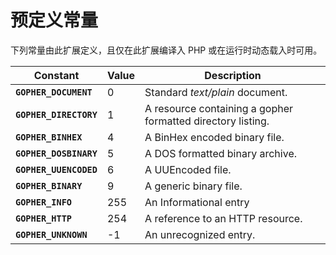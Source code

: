预定义常量
==========

下列常量由此扩展定义，且仅在此扩展编译入 PHP 或在运行时动态载入时可用。

| Constant               | Value | Description                                                 |
|------------------------|-------|-------------------------------------------------------------|
| **`GOPHER_DOCUMENT`**  | 0     | Standard *text/plain* document.                             |
| **`GOPHER_DIRECTORY`** | 1     | A resource containing a gopher formatted directory listing. |
| **`GOPHER_BINHEX`**    | 4     | A BinHex encoded binary file.                               |
| **`GOPHER_DOSBINARY`** | 5     | A DOS formatted binary archive.                             |
| **`GOPHER_UUENCODED`** | 6     | A UUEncoded file.                                           |
| **`GOPHER_BINARY`**    | 9     | A generic binary file.                                      |
| **`GOPHER_INFO`**      | 255   | An Informational entry                                      |
| **`GOPHER_HTTP`**      | 254   | A reference to an HTTP resource.                            |
| **`GOPHER_UNKNOWN`**   | -1    | An unrecognized entry.                                      |
